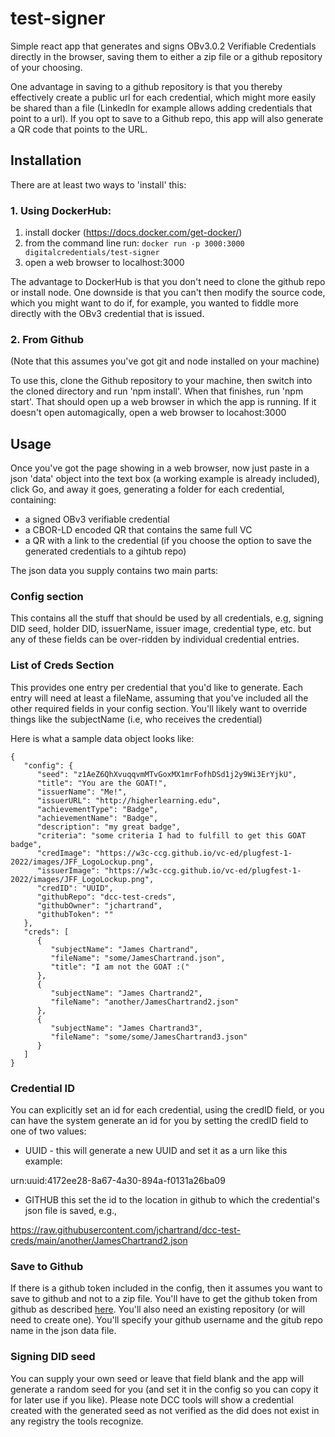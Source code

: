 # test-signer

Simple react app that generates and signs OBv3.0.2 Verifiable Credentials directly in the browser, saving them to either a zip file or a github repository of your choosing.

One advantage in saving to a github repository is that you thereby effectively create a public url for each credential, which might more easily be shared than a file (LinkedIn for example allows adding credentials that point to a url). If you opt to save to a Github repo, this app will also generate a QR code that points to the URL.

## Installation

There are at least two ways to 'install' this:

### 1. Using DockerHub:

1. install docker (https://docs.docker.com/get-docker/)
2. from the command line run: `docker run -p 3000:3000 digitalcredentials/test-signer`
3. open a web browser to localhost:3000

The advantage to DockerHub is that you don't need to clone the github repo or install node. One downside is that you can't then modify the source code, which you might want to do if, for example, you wanted to fiddle more directly with the OBv3 credential that is issued.

### 2. From Github

(Note that this assumes you've got git and node installed on your machine)

To use this, clone the Github repository to your machine, then switch into the cloned directory and run 'npm install'. When that finishes, run 'npm start'. That should open up a web browser in which the app is running. If it doesn't open automagically, open a web browser to locahost:3000

## Usage

Once you've got the page showing in a web browser, now just paste in a json 'data' object into the text box (a working example is already included), click Go, and away it goes, generating a folder for each credential, containing:

- a signed OBv3 verifiable credential
- a CBOR-LD encoded QR that contains the same full VC
- a QR with a link to the credential (if you choose the option to save the generated credentials to a gihtub repo)

The json data you supply contains two main parts:

### Config section

This contains all the stuff that should be used by all credentials, e.g, signing DID seed, holder DID, issuerName, issuer image, credential type, etc. but any of these fields can be over-ridden by individual credential entries.

### List of Creds Section

This provides one entry per credential that you'd like to generate.  Each entry will need at least a fileName, assuming that you've included all the other required fields in your config section.  You'll likely want to override things like the subjectName (i.e, who receives the credential)

Here is what a sample data object looks like:

```
{
   "config": {
      "seed": "z1AeZ6QhXvuqqvmMTvGoxMX1mrFofhDSd1j2y9Wi3ErYjkU",
      "title": "You are the GOAT!",
      "issuerName": "Me!",
      "issuerURL": "http://higherlearning.edu",
      "achievementType": "Badge",
      "achievementName": "Badge",
      "description": "my great badge",
      "criteria": "some criteria I had to fulfill to get this GOAT badge",
      "credImage": "https://w3c-ccg.github.io/vc-ed/plugfest-1-2022/images/JFF_LogoLockup.png",
      "issuerImage": "https://w3c-ccg.github.io/vc-ed/plugfest-1-2022/images/JFF_LogoLockup.png",
      "credID": "UUID",
      "githubRepo": "dcc-test-creds",
      "githubOwner": "jchartrand",
      "githubToken": ""
   },
   "creds": [
      {
         "subjectName": "James Chartrand",
         "fileName": "some/JamesChartrand.json",
         "title": "I am not the GOAT :("
      },
      {
         "subjectName": "James Chartrand2",
         "fileName": "another/JamesChartrand2.json"
      },
      {
         "subjectName": "James Chartrand3",
         "fileName": "some/some/JamesChartrand3.json"
      }
   ]
}
```

### Credential ID

You can explicitly set an id for each credential, using the credID field, or you can have the system generate an id for you by setting the credID field to one of two values:

- UUID - this will generate a new UUID and set it as a urn like this example:

urn:uuid:4172ee28-8a67-4a30-894a-f0131a26ba09

- GITHUB this set the id to the location in github to which the credential's json file is saved, e.g., 

https://raw.githubusercontent.com/jchartrand/dcc-test-creds/main/another/JamesChartrand2.json

### Save to Github

If there is a github token included in the config, then it assumes you want to save to github and not to a zip file.  You'll have to get the github token from github as described [here](https://docs.github.com/en/authentication/keeping-your-account-and-data-secure/creating-a-personal-access-token).  You'll also need an existing repository (or will need to create one).  You'll specify your github username and the gitub repo name in the json data file.

### Signing DID seed

You can supply your own seed or leave that field blank and the app will generate a random seed for you (and set it in the config so you can copy it for later use if you like). Please note DCC tools will show a credential created with the generated seed as not verified as the did does not exist in any registry the tools recognize.